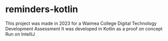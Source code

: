 # reminders-kotlin

This project was made in 2023 for a Waimea College Digital Technology Development Assessment
It was developed in Kotlin as a proof on concept
Run on IntelliJ
